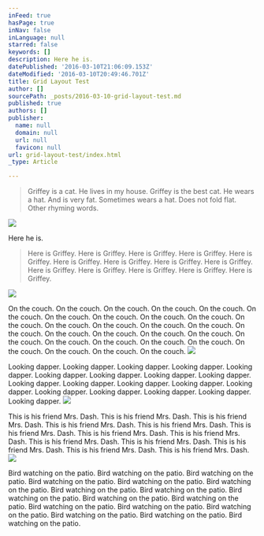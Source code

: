 ```yaml
---
inFeed: true
hasPage: true
inNav: false
inLanguage: null
starred: false
keywords: []
description: Here he is.
datePublished: '2016-03-10T21:06:09.153Z'
dateModified: '2016-03-10T20:49:46.701Z'
title: Grid Layout Test
author: []
sourcePath: _posts/2016-03-10-grid-layout-test.md
published: true
authors: []
publisher:
  name: null
  domain: null
  url: null
  favicon: null
url: grid-layout-test/index.html
_type: Article

---
```

> Griffey is a cat.  He lives in my house.  Griffey is the best cat.  He wears a hat.  And is very fat.  Sometimes wears a hat.  Does not fold flat.  Other rhyming words.

![](https://the-grid-user-content.s3-us-west-2.amazonaws.com/252408f2-a6c3-4836-869d-df7fa45c2537.jpg)

Here he is.

> Here is Griffey.  Here is Griffey.  Here is Griffey.  Here is Griffey.  Here is Griffey.  Here is Griffey.  Here is Griffey.  Here is Griffey.  Here is Griffey.  Here is Griffey.  Here is Griffey.  Here is Griffey.  Here is Griffey.  Here is Griffey.  

![](https://the-grid-user-content.s3-us-west-2.amazonaws.com/a8a1faf0-5fde-4fd7-98b3-fcbd86f7f995.jpg)

On the couch.  On the couch.  On the couch.  On the couch.  On the couch.  On the couch.  On the couch.  On the couch.  On the couch.  On the couch.  On the couch.  On the couch.  On the couch.  On the couch.  On the couch.  On the couch.  On the couch.  On the couch.  On the couch.  On the couch.  On the couch.  On the couch.  On the couch.  On the couch.  On the couch.  On the couch.  On the couch.  On the couch.  On the couch.  ![](https://the-grid-user-content.s3-us-west-2.amazonaws.com/bb320463-a603-4d5c-a7b9-e23c0faa080e.jpg)

Looking dapper.  Looking dapper.  Looking dapper.  Looking dapper.  Looking dapper.  Looking dapper.  Looking dapper.  Looking dapper.  Looking dapper.  Looking dapper.  Looking dapper.  Looking dapper.  Looking dapper.  Looking dapper.  Looking dapper.  Looking dapper.  Looking dapper.  Looking dapper.  Looking dapper.  ![](https://the-grid-user-content.s3-us-west-2.amazonaws.com/f0a8cc1f-c78f-43ad-b81e-394c3b211a91.jpg)

This is his friend Mrs. Dash.  This is his friend Mrs. Dash.  This is his friend Mrs. Dash.  This is his friend Mrs. Dash.  This is his friend Mrs. Dash.  This is his friend Mrs. Dash.  This is his friend Mrs. Dash.  This is his friend Mrs. Dash.  This is his friend Mrs. Dash.  This is his friend Mrs. Dash.  This is his friend Mrs. Dash.  This is his friend Mrs. Dash.  This is his friend Mrs. Dash.  ![](https://the-grid-user-content.s3-us-west-2.amazonaws.com/8b796f7c-e696-4fbe-841f-0f103e697b83.jpg)

Bird watching on the patio.  Bird watching on the patio.  Bird watching on the patio.  Bird watching on the patio.  Bird watching on the patio.  Bird watching on the patio.  Bird watching on the patio.  Bird watching on the patio.  Bird watching on the patio.  Bird watching on the patio.  Bird watching on the patio.  Bird watching on the patio.  Bird watching on the patio.  Bird watching on the patio.  Bird watching on the patio.  Bird watching on the patio.  Bird watching on the patio.